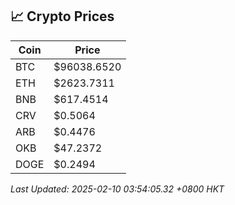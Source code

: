 ## 📈 Crypto Prices

| Coin | Price |
| ---- | ----- |
| BTC | $96038.6520 |
| ETH | $2623.7311 |
| BNB | $617.4514 |
| CRV | $0.5064 |
| ARB | $0.4476 |
| OKB | $47.2372 |
| DOGE | $0.2494 |

_Last Updated: 2025-02-10 03:54:05.32 +0800 HKT_